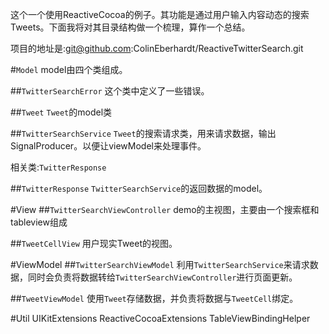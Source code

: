 这个一个使用ReactiveCocoa的例子。其功能是通过用户输入内容动态的搜索Tweets。下面我将对其目录结构做一个梳理，算作一个总结。

项目的地址是:git@github.com:ColinEberhardt/ReactiveTwitterSearch.git

#`Model`
model由四个类组成。

##`TwitterSearchError`
这个类中定义了一些错误。

##`Tweet`
`Tweet`的model类

##`TwitterSearchService`
`Tweet`的搜索请求类，用来请求数据，输出SignalProducer。以便让viewModel来处理事件。

相关类:`TwitterResponse`

##`TwitterResponse`
`TwitterSearchService`的返回数据的model。

#View
##`TwitterSearchViewController`
demo的主视图，主要由一个搜索框和tableview组成

##`TweetCellView`
用户现实Tweet的视图。

#ViewModel
##`TwitterSearchViewModel`
利用`TwitterSearchService`来请求数据，同时会负责将数据转给`TwitterSearchViewController`进行页面更新。

##`TweetViewModel`
使用`Tweet`存储数据，并负责将数据与`TweetCell`绑定。

#Util
UIKitExtensions
ReactiveCocoaExtensions
TableViewBindingHelper


